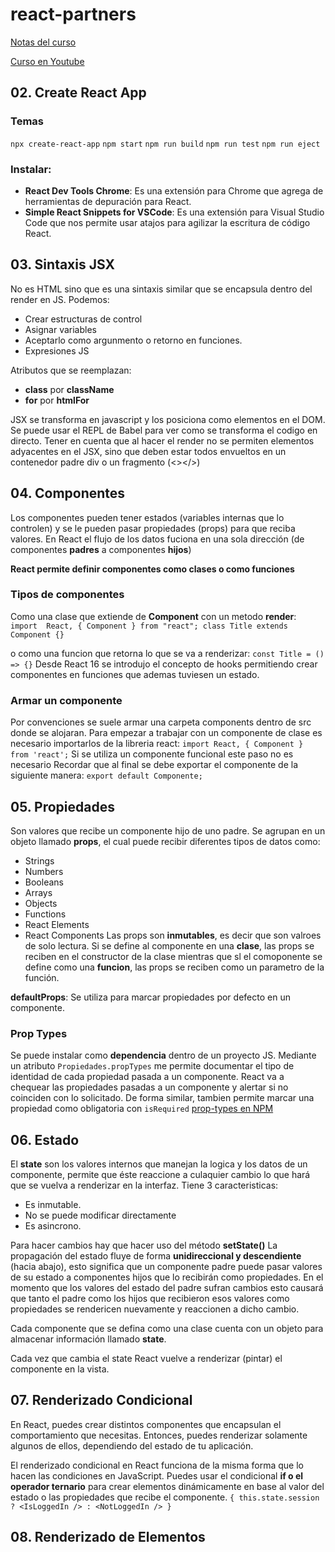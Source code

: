 # react-partners

[Notas del curso](https://jonmircha.com/react)

[Curso en Youtube](https://www.youtube.com/playlist?list=PLvq-jIkSeTUZ5XcUw8fJPTBKEHEKPMTKk)

## 02. Create React App 

### Temas
`npx create-react-app`
`npm start`
`npm run build`
`npm run test`
`npm run eject`

### Instalar:
- **React Dev Tools Chrome**: Es una extensión para Chrome que agrega de herramientas de depuración para React.
- **Simple React Snippets for VSCode**: Es una extensión para Visual Studio Code que nos permite usar atajos para agilizar la escritura de código React.

## 03. Sintaxis JSX
No es HTML sino que es una sintaxis similar que se encapsula dentro del render en JS. Podemos:
- Crear estructuras de control
- Asignar variables
- Aceptarlo como argunmento o retorno en funciones.
- Expresiones JS

Atributos que se reemplazan:
- **class** por **className**
- **for** por **htmlFor**

JSX se transforma en javascript y los posiciona como elementos en el DOM. Se puede usar el REPL de Babel para ver como se transforma el codigo en directo.
Tener en cuenta que al hacer el render no se permiten elementos adyacentes en el JSX, sino que deben estar todos envueltos en un contenedor padre div o un fragmento (<></>)

## 04. Componentes
Los componentes pueden tener estados (variables internas que lo controlen) y se le pueden pasar propiedades (props) para que reciba valores. En React el flujo de los datos fuciona en una sola dirección (de componentes **padres** a componentes **hijos**)

**React permite definir componentes como clases o como funciones**

### Tipos de componentes

Como una clase que extiende de **Component** con un metodo **render**:
`import  React, { Component } from "react";
class Title extends Component {}`

o como una funcion que retorna lo que se va a renderizar:
`const Title = () => {}`
Desde React 16 se introdujo el concepto de hooks permitiendo crear componentes en funciones que ademas tuviesen un estado.

### Armar un componente
Por convenciones se suele armar una carpeta components dentro de src donde se alojaran. Para empezar a trabajar con un componente de clase es necesario importarlos de la libreria react:
`import React, { Component } from 'react';`
Si se utiliza un componente funcional este paso no es necesario
Recordar que al final se debe exportar el componente de la siguiente manera:
`export default Componente;`

## 05. Propiedades

Son valores que recibe un componente hijo de uno padre. Se agrupan en un objeto llamado **props**, el cual puede recibir diferentes tipos de datos como:
- Strings
- Numbers
- Booleans
- Arrays
- Objects
- Functions
- React Elements
- React Components
Las props son **inmutables**, es decir que son valroes de solo lectura.
Si se define al componente en una **clase**, las props se reciben en el constructor de la clase mientras que sl el comoponente se define como una **funcion**, las props se reciben como un parametro de la función.

**defaultProps**: Se utiliza para marcar propiedades por defecto en un componente.

### Prop Types
Se puede instalar como **dependencia** dentro de un proyecto JS. Mediante un atributo `Propiedades.propTypes` me permite documentar el tipo de identidad de cada propiedad pasada a un componente. React va a chequear las propiedades pasadas a un componente y alertar si no coinciden con lo solicitado. De forma similar, tambien permite marcar una propiedad como obligatoria con `isRequired` [prop-types en NPM](https://www.npmjs.com/package/prop-types)

## 06. Estado
El **state** son los valores internos que manejan la logica y los datos de un componente, permite que éste reaccione a culaquier cambio lo que hará que se vuelva a renderizar en la interfaz. Tiene 3 caracteristicas:
- Es inmutable.
- No se puede modificar directamente
- Es asincrono.

Para hacer cambios hay que hacer uso del método **setState()**
La propagación del estado fluye de forma **unidireccional y descendiente** (hacia abajo), esto significa que un componente padre puede pasar valores de su estado a componentes hijos que lo recibirán como propiedades.
En el momento que los valores del estado del padre sufran cambios esto causará que tanto el padre como los hijos que recibieron esos valores como propiedades se rendericen nuevamente y reaccionen a dicho cambio.

Cada componente que se defina como una clase cuenta con un objeto para almacenar información llamado **state**.

Cada vez que cambia el state React vuelve a renderizar (pintar) el componente en la vista.

## 07. Renderizado Condicional
En React, puedes crear distintos componentes que encapsulan el comportamiento que necesitas. Entonces, puedes renderizar solamente algunos de ellos, dependiendo del estado de tu aplicación.

El renderizado condicional en React funciona de la misma forma que lo hacen las condiciones en JavaScript. Puedes usar el condicional **if o el operador ternario** para crear elementos dinámicamente en base al valor del estado o las propiedades que recibe el componente.
`{ this.state.session ? <IsLoggedIn /> : <NotLoggedIn /> }`

## 08. Renderizado de Elementos